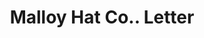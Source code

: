 ---
doi: 10.7916/D8NG62MX
date_other: '1920'
date_other_textual: '1920'
form: correspondence
genre:
- Letters (correspondence)
name:
- Malloy Hat Co.
object_in_context_url: https://biggert.cul.columbia.edu/items/view/ave_biggert_00061
subject_hierarchical_geographic:
- Danbury, Connecticut, United States
subject_name:
- Malloy Hat Co.
title: Malloy Hat Co.. Letter
sort_title: Malloy Hat Co.. Letter
call_number: ave_biggert_00061
coordinates:
- 41.40222222222222,-73.47111111111111
pid: ave_biggert_00061
identifiers: ave_biggert_00061
thumbnail: https://derivativo-1.library.columbia.edu/iiif/2/ldpd:342723/full/!256,256/0/native.jpg
permalink: "/biggert/ave_biggert_00061/"
layout: iiif-image-page
---